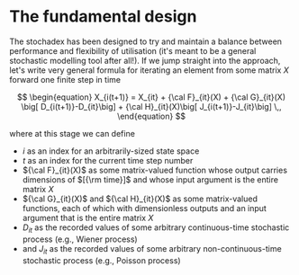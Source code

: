 # The fundamental design

The stochadex has been designed to try and maintain a balance between performance and flexibility of utilisation (it's meant to be a general stochastic modelling tool after all!). If we jump straight into the approach, let's write very general formula for iterating an element from some matrix $X$ forward one finite step in time

$$
\begin{equation}
X_{i(t+1)} = X_{it} + {\cal F}_{it}(X) + {\cal G}_{it}(X) \big[ D_{i(t+1)}-D_{it}\big] + {\cal H}_{it}(X)\big[ J_{i(t+1)}-J_{it}\big] \,,
\end{equation}
$$

where at this stage we can define

- $i$ as an index for an arbitrarily-sized state space
- $t$ as an index for the current time step number
- ${\cal F}_{it}(X)$ as some matrix-valued function whose output carries dimensions of $[{\rm time}]$ and whose input argument is the entire matrix $X$
- ${\cal G}_{it}(X)$ and ${\cal H}_{it}(X)$ as some matrix-valued functions, each of which with dimensionless outputs and an input argument that is the entire matrix $X$
- $D_{it}$ as the recorded values of some arbitrary continuous-time stochastic process (e.g., Wiener process)
- and $J_{it}$ as the recorded values of some arbitrary non-continuous-time stochastic process (e.g., Poisson process)
